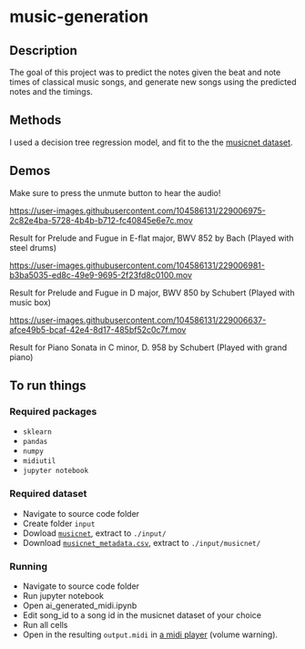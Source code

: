 # music-generation

## Description

The goal of this project was to predict the notes given the beat and note times of classical music songs, and generate new songs using the predicted notes and the timings.

## Methods

I used a decision tree regression model, and fit to the the [musicnet dataset](https://www.kaggle.com/datasets/imsparsh/musicnet-dataset "musicnet dataset").

## Demos

Make sure to press the unmute button to hear the audio!

https://user-images.githubusercontent.com/104586131/229006975-2c82e4ba-5728-4b4b-b712-fc40845e6e7c.mov

Result for Prelude and Fugue in E-flat major, BWV 852 by Bach (Played with steel drums)



https://user-images.githubusercontent.com/104586131/229006981-b3ba5035-ed8c-49e9-9695-2f23fd8c0100.mov

Result for Prelude and Fugue in D major, BWV 850 by Schubert (Played with music box)



https://user-images.githubusercontent.com/104586131/229006637-afce49b5-bcaf-42e4-8d17-485bf52c0c7f.mov

Result for Piano Sonata in C minor, D. 958 by Schubert (Played with grand piano)

## To run things
### Required packages
 - `sklearn`
 - `pandas`
 - `numpy`
 - `midiutil`
 - `jupyter notebook`
 
### Required dataset
 - Navigate to source code folder
 - Create folder `input`
 - Dowload [`musicnet`](https://www.kaggle.com/datasets/imsparsh/musicnet-dataset?select=musicnet), extract to `./input/`
 - Download [`musicnet_metadata.csv`](https://www.kaggle.com/datasets/imsparsh/musicnet-dataset?select=musicnet_metadata.csv), extract to `./input/musicnet/`
 

### Running
 - Navigate to source code folder
 - Run jupyter notebook
 - Open ai_generated_midi.ipynb
 - Edit song_id to a song id in the musicnet dataset of your choice
 - Run all cells
 - Open in the resulting `output.midi` in [a midi player](https://cifkao.github.io/html-midi-player/ "online midi player (volume warning)") (volume warning).
